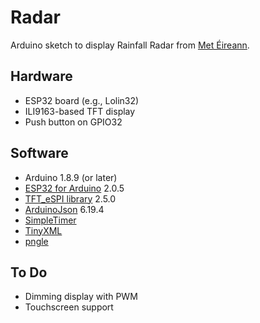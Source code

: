 # Radar
Arduino sketch to display Rainfall Radar from [Met Éireann](https://met.ie).

## Hardware

- ESP32 board (e.g., Lolin32)
- ILI9163-based TFT display
- Push button on GPIO32

## Software

- Arduino 1.8.9 (or later)
- [ESP32 for Arduino](https://github.com/espressif/arduino-esp32) 2.0.5
- [TFT_eSPI library](https://github.com/Bodmer/TFT_eSPI) 2.5.0
- [ArduinoJson](http://arduinojson.org/) 6.19.4
- [SimpleTimer](https://github.com/schinken/SimpleTimer)
- [TinyXML](https://github.com/adafruit/TinyXML)
- [pngle](https://github.com/kikuchan/pngle)

## To Do

- Dimming display with PWM
- Touchscreen support
